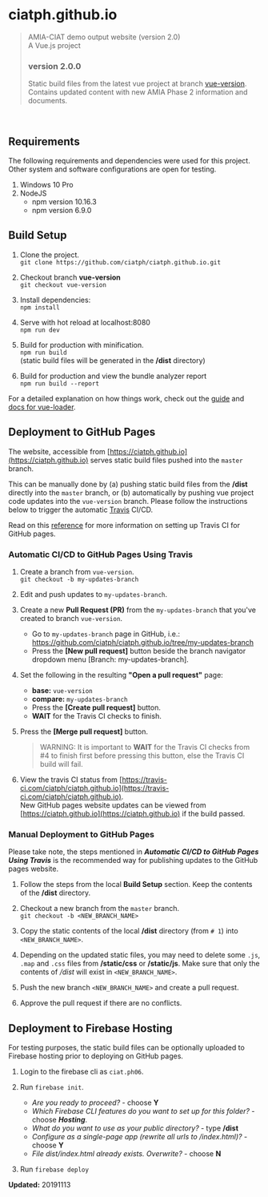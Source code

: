 # ciatph.github.io

> AMIA-CIAT demo output website (version 2.0) <br>
> A Vue.js project <br>
> ### version 2.0.0
> Static build files from the latest vue project at branch [vue-version](https://github.com/ciatph/ciatph.github.io/tree/vue-version). <br>
Contains updated content with new AMIA Phase 2 information and documents.

<br>


## Requirements

The following requirements and dependencies were used for this project. Other system and software configurations are open for testing.

1. Windows 10 Pro
2. NodeJS
	- npm version 10.16.3
	- npm version 6.9.0

## Build Setup

1. Clone the project. <br>
`git clone https://github.com/ciatph/ciatph.github.io.git`

2. Checkout branch **vue-version**<br>
`git checkout vue-version`

1. Install dependencies: <br> `npm install`

2. Serve with hot reload at localhost:8080 <br>
`npm run dev` 

3. Build for production with minification. <br>
`npm run build` <br>
(static build files will be generated in the **/dist** directory)

4. Build for production and view the bundle analyzer report <br>
`npm run build --report`


For a detailed explanation on how things work, check out the [guide](http://vuejs-templates.github.io/webpack/) and [docs for vue-loader](http://vuejs.github.io/vue-loader).


## Deployment to GitHub Pages

The website, accessible from [https://ciatph.github.io](https://ciatph.github.io) serves static build files pushed into the `master` branch.

This can be manually done by (a) pushing static build files from the **/dist** directly into the `master` branch, or (b) automatically by pushing vue project code updates into the `vue-version` branch. Please follow the instructions below to trigger the automatic [Travis](https://travis-ci.com/) CI/CD.

Read on this [reference](https://trello.com/c/0A36NOdS) for more information on setting up Travis CI for GitHub pages.



### Automatic CI/CD to GitHub Pages Using Travis

1. Create a branch from `vue-version`. <br>
`git checkout -b my-updates-branch`

2. Edit and push updates to `my-updates-branch`.

3. Create a new **Pull Request (PR)** from the `my-updates-branch` that you've created to branch `vue-version`.
	- Go to `my-updates-branch` page in GitHub, i.e.:  
https://github.com/ciatph/ciatph.github.io/tree/my-updates-branch
	- Press the **[New pull request]** button beside the branch navigator dropdown menu [Branch: my-updates-branch].
	
4. Set the following in the resulting **"Open a pull request"** page:
	- **base:** `vue-version`
	- **compare:** `my-updates-branch`
	- Press the **[Create pull request]** button.
	- **WAIT** for the Travis CI checks to finish.

5. Press the **[Merge pull request]** button.  
	> WARNING: It is important to **WAIT** for the Travis CI checks from #4 to finish first before pressing this button, else the Travis CI build will fail.

6. View the travis CI status from [https://travis-ci.com/ciatph/ciatph.github.io](https://travis-ci.com/ciatph/ciatph.github.io). <br>
New GitHub pages website updates can be viewed from [https://ciatph.github.io](https://ciatph.github.io) if the build passed.



### Manual Deployment to GitHub Pages

Please take note, the steps mentioned in  **_Automatic CI/CD to GitHub Pages Using Travis_** is the recommended way for publishing updates to the GitHub pages website.

1. Follow the steps from the local **Build Setup** section. Keep the contents of the **/dist** directory.

2. Checkout a new branch from the `master` branch. <br>
`git checkout -b <NEW_BRANCH_NAME>`

3. Copy the static contents of the local **/dist** directory (from `# 1`) into `<NEW_BRANCH_NAME>`.

4. Depending on the updated static files, you may need to delete  some `.js`, `.map` and `.css` files from **/static/css** or **/static/js**. Make sure that only the contents of */dist* will exist in `<NEW_BRANCH_NAME>`.

5. Push the new branch `<NEW_BRANCH_NAME>` and create a pull request.

6. Approve the pull request if there are no conflicts.



## Deployment to Firebase Hosting

For testing purposes, the static build files can be optionally uploaded to Firebase hosting prior to deploying on GitHub pages.

1. Login to the firebase cli as `ciat.ph06`.

2. Run `firebase init`.
	-  *Are you ready to proceed?* - choose **Y**
	- *Which Firebase CLI features do you want to set up for this folder?* - choose **_Hosting_**.
	- *What do you want to use as your public directory?* - type **/dist**
	- *Configure as a single-page app (rewrite all urls to /index.html)?* - choose **Y**
	- *File dist/index.html already exists. Overwrite?* - choose **N**

3. Run `firebase deploy`


**Updated:** 20191113
